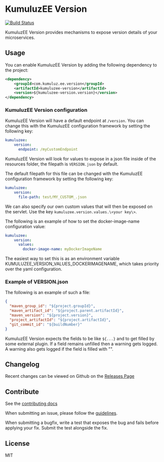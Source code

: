 # KumuluzEE Version

[![Build Status](https://img.shields.io/travis/kumuluz/kumuluzee-version/master.svg?style=flat)](https://travis-ci.org/kumuluz/kumuluzee-version)

KumuluzEE Version provides mechanisms to expose version details of your microservices.

## Usage

You can enable KumuluzEE Version by adding the following dependency to the project:
``` xml
<dependency>
    <groupId>com.kumuluz.ee.version</groupId>
    <artifactId>kumuluzee-version</artifactId>
    <version>${kumuluzee-version.version}</version>
</dependency>
```

### KumuluzEE Version configuration

KumuluzEE Version will have a default endpoint at `/version`. You can change this with the KumuluzEE configuration
framework by setting the following key:

```yaml
kumuluzee:
    version:
      endpoint: /myCustomEndpoint
```

KumuluzEE Version will look for values to expose in a json file inside of the resources folder,
 the filepath is `VERSION.json` by default.

The default filepath for this file can be changed with the KumuluzEE configuration framework by setting the following key:

```yaml
kumuluzee:
    version:
      file-path: test/MY_CUSTOM_.json
``` 

We can also specify our own custom values that will then be exposed on the servlet. Use the key `kumuluzee.version.values.\<your key\>`.

The following is an example of how to set the docker-image-name configuration value:
```yaml
kumuluzee:
    version:
      values:
        docker-image-name: myDockerImageName

```

The easiest way to set this is as an environment variable KUMULUZEE_VERSION_VALUES_DOCKERIMAGENAME, which takes priority over
the yaml configuration.

### Example of VERSION.json
 
The following is an example of such a file:

``` json
{
  "maven_group_id": "${project.groupId}",
  "maven_artifact_id": "${project.parent.artifactId}",
  "maven_version": "${project.version}",
  "project_artifactId": "${project.artifactId}",
  "git_commit_id": "${buildNumber}"
}
```

KumuluzEE Version expects the fields to be like ```${...}``` and to get filled by some external plugin. If a field
remains unfilled then a warning gets logged. A warning also gets logged if the field is filled with "".

## Changelog

Recent changes can be viewed on Github on the [Releases Page](https://github.com/kumuluz/kumuluzee-version/releases)

## Contribute

See the [contributing docs](https://github.com/kumuluz/kumuluzee-version/blob/master/CONTRIBUTING.md)

When submitting an issue, please follow the 
[guidelines](https://github.com/kumuluz/kumuluzee-version/blob/master/CONTRIBUTING.md#bugs).

When submitting a bugfix, write a test that exposes the bug and fails before applying your fix. Submit the test 
alongside the fix.


## License

MIT
